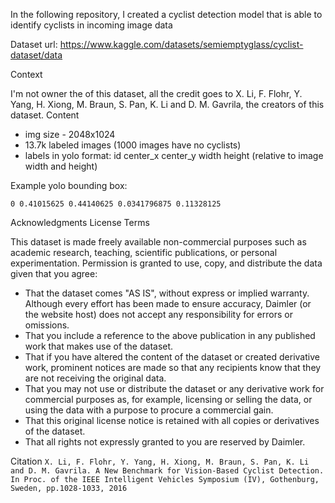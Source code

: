 In the following repository, I created a cyclist detection model that is able to identify cyclists in incoming image data

Dataset url: https://www.kaggle.com/datasets/semiemptyglass/cyclist-dataset/data

Context

I'm not owner the of this dataset, all the credit goes to X. Li, F. Flohr, Y. Yang, H. Xiong, M. Braun, S. Pan, K. Li and D. M. Gavrila, the creators of this dataset.
Content

- img size - 2048x1024
- 13.7k labeled images (1000 images have no cyclists)
- labels in yolo format: id center_x center_y width height (relative to image width and height)

Example yolo bounding box:

`0 0.41015625 0.44140625 0.0341796875 0.11328125`

Acknowledgments
License Terms

This dataset is made freely available non-commercial purposes such as academic research, teaching, scientific publications, or personal experimentation. Permission is granted to use, copy, and distribute the data given that you agree:

- That the dataset comes "AS IS", without express or implied warranty. Although every effort has been made to ensure accuracy, Daimler (or the website host) does not accept any responsibility for errors or omissions.
- That you include a reference to the above publication in any published work that makes use of the dataset.
- That if you have altered the content of the dataset or created derivative work, prominent notices are made so that any recipients know that they are not receiving the original data.
- That you may not use or distribute the dataset or any derivative work for commercial purposes as, for example, licensing or selling the data, or using the data with a purpose to procure a commercial gain.
- That this original license notice is retained with all copies or derivatives of the dataset.
- That all rights not expressly granted to you are reserved by Daimler.

Citation
`X. Li, F. Flohr, Y. Yang, H. Xiong, M. Braun, S. Pan, K. Li and D. M. Gavrila. A New Benchmark for Vision-Based Cyclist Detection. In Proc. of the IEEE Intelligent Vehicles Symposium (IV), Gothenburg, Sweden, pp.1028-1033, 2016`